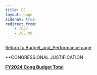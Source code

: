 ```yaml
---
title: CJ
layout: page
sidenav: true
redirect_from:
    - /CJ/
    - /CJ.md
--- 
```

[Return to Budget\_and\_Performance page]({{site.baseurl}}/budget-and-performance/)

**CONGRESSIONAL JUSTIFICATION

[**FY2024 Cong Budget Total**]({{site.baseurl}}/assets/documents/CJ/FY2024-Cong-Budget-Total.pdf)
